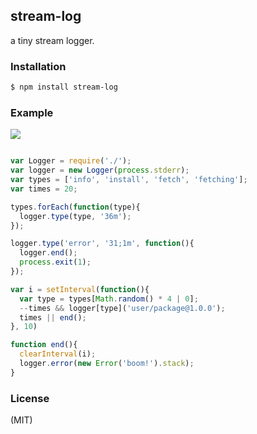 
## stream-log

  a tiny stream logger.

### Installation

```bash
$ npm install stream-log
```

### Example

![](https://i.cloudup.com/5MIi_cpbL1.png)

```js

var Logger = require('./');
var logger = new Logger(process.stderr);
var types = ['info', 'install', 'fetch', 'fetching'];
var times = 20;

types.forEach(function(type){
  logger.type(type, '36m');
});

logger.type('error', '31;1m', function(){
  logger.end();
  process.exit(1);
});

var i = setInterval(function(){
  var type = types[Math.random() * 4 | 0];
  --times && logger[type]('user/package@1.0.0');
  times || end();
}, 10)

function end(){
  clearInterval(i);
  logger.error(new Error('boom!').stack);
}

```

### License

  (MIT)
